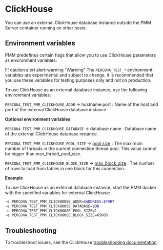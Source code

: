 # ClickHouse

You can use an external ClickHouse database instance outside the PMM Server container running on other hosts.

## Environment variables

PMM predefines certain flags that allow you to use ClickHouse parameters as environment variables:

!!! caution alert alert-warning "Warning"
     The `PERCONA_TEST_*` environment variables are experimental and subject to change. It is recommended that you use these variables for testing purposes only and not on production.

To use ClickHouse as an external database instance, use the following environment variables: 
 
`PERCONA_TEST_PMM_CLICKHOUSE_ADDR` -> hostname:port
:   Name of the host and port of the external ClickHouse database instance. 

**Optional environment variables**

`PERCONA_TEST_PMM_CLICKHOUSE_DATABASE` -> database name
:   Database name of the external ClickHouse database instance.

`​​PERCONA_TEST_PMM_CLICKHOUSE_POOL_SIZE` -> [pool size](https://github.com/ClickHouse/ClickHouse/blob/ba26b3cf4c982f681f7f9782bba2662f97620835/programs/server/config.xml#L288)
:   The maximum number of threads in the current connection thread pool. This value cannot be bigger than max_thread_pool_size.
 

`PERCONA_TEST_PMM_CLICKHOUSE_BLOCK_SIZE` -> [max_block_size](https://clickhouse.com/docs/en/operations/settings/settings/#setting-max_block_size)
:   The number of rows to load from tables in one block for this connection.
 
**Example**

To use ClickHouse as an external database instance, start the PMM docker with the specified variables for external ClickHouse:
​​

```sh
-e PERCONA_TEST_PMM_CLICKHOUSE_ADDR=$ADDRESS:$PORT
-e PERCONA_TEST_PMM_CLICKHOUSE_DATABASE=$DB
-e PERCONA_TEST_PMM_CLICKHOUSE_POOL_SIZE=1 
-e PERCONA_TEST_PMM_CLICKHOUSE_BLOCK_SIZE=65000
```

## Troubleshooting

To troubleshoot issues, see the ClickHouse [troubleshooting documentation](https://clickhouse.com/docs/en/operations/troubleshooting/).

